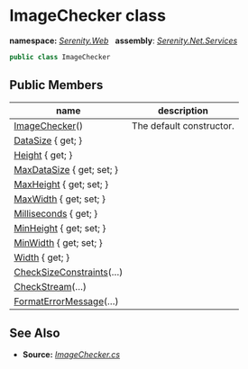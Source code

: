 # ImageChecker class
**namespace:** *[Serenity.Web](../README.md#serenity.web-namespace)*   **assembly**: *[Serenity.Net.Services](../README.md)*

```csharp
public class ImageChecker
```

## Public Members

| name | description |
| --- | --- |
| [ImageChecker](ImageChecker/ImageChecker.md)() | The default constructor. |
| [DataSize](ImageChecker/DataSize.md) { get; } |  |
| [Height](ImageChecker/Height.md) { get; } |  |
| [MaxDataSize](ImageChecker/MaxDataSize.md) { get; set; } |  |
| [MaxHeight](ImageChecker/MaxHeight.md) { get; set; } |  |
| [MaxWidth](ImageChecker/MaxWidth.md) { get; set; } |  |
| [Milliseconds](ImageChecker/Milliseconds.md) { get; } |  |
| [MinHeight](ImageChecker/MinHeight.md) { get; set; } |  |
| [MinWidth](ImageChecker/MinWidth.md) { get; set; } |  |
| [Width](ImageChecker/Width.md) { get; } |  |
| [CheckSizeConstraints](ImageChecker/CheckSizeConstraints.md)(…) |  |
| [CheckStream](ImageChecker/CheckStream.md)(…) |  |
| [FormatErrorMessage](ImageChecker/FormatErrorMessage.md)(…) |  |

## See Also

* **Source:** *[ImageChecker.cs](https://github.com/serenity-is/Serenity/blob/master/src/Serenity.Net.Services/Upload/ImageChecker.cs)*